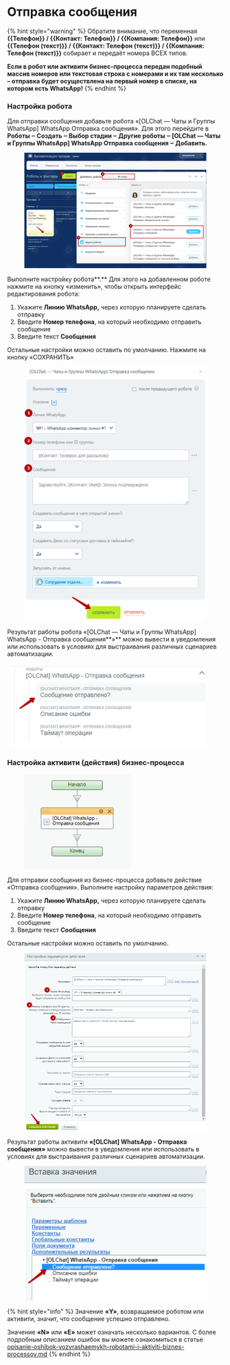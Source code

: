 # Отправка сообщения

{% hint style="warning" %}
Обратите внимание, что переменная **\{{Телефон\}} / \{{Контакт: Телефон\}} / \{{Компания: Телефон\}}** или **\{{Телефон (текст)\}} / \{{Контакт: Телефон (текст)\}} / \{{Компания: Телефон (текст)\}}** собирает и передаёт номера ВСЕХ типов.

**Если в робот или активити бизнес-процесса передан подобный массив номеров или текстовая строка с номерами и их там несколько – отправка будет осуществлена на первый номер в списке, на котором есть WhatsApp!**
{% endhint %}

### Настройка робота

Для отправки сообщения добавьте робота «\[OLChat — Чаты и Группы WhatsApp] WhatsApp Отправка сообщения». Для этого перейдите в **Роботы ‒ Создать ‒ Выбор стадии ‒ Другие роботы ‒ \[OLChat — Чаты и Группы WhatsApp] WhatsApp Отправка сообщения ‒ Добавить.**

<figure><img src="../../.gitbook/assets/image (363).png" alt=""><figcaption></figcaption></figure>

Выполните настройку робота**.** Для этого на добавленном роботе нажмите на кнопку «изменить», чтобы открыть интерфейс редактирования робота:

1. Укажите **Линию WhatsApp,** через которую планируете сделать отправку
2. Введите **Номер телефона**, на который необходимо отправить сообщение
3. Введите текст **Сообщения**

Остальные настройки можно оставить по умолчанию. Нажмите на кнопку «СОХРАНИТЬ»

<figure><img src="../../.gitbook/assets/image (753).png" alt=""><figcaption></figcaption></figure>

Результат работы робота «\[OLChat — Чаты и Группы WhatsApp] WhatsApp - Отправка сообщения**»** можно вывести в уведомления или использовать в условиях для выстраивания различных сценариев автоматизации.

![](<../../.gitbook/assets/image (526).png>)

### Настройка активити (действия) бизнес-процесса

<figure><img src="../../.gitbook/assets/image (985).png" alt=""><figcaption></figcaption></figure>

Для отправки сообщения из бизнес-процесса добавьте действие «Отправка сообщения». Выполните настройку параметров действия:

1. Укажите **Линию WhatsApp,** через которую планируете сделать отправку
2. Введите **Номер телефона**, на который необходимо отправить сообщение
3. Введите текст **Сообщения**

Остальные настройки можно оставить по умолчанию.

<figure><img src="../../.gitbook/assets/image (986).png" alt=""><figcaption></figcaption></figure>

Результат работы активити **«\[OLChat] WhatsApp - Отправка сообщения»** можно вывести в уведомления или использовать в условиях для выстраивания различных сценариев автоматизации.

<figure><img src="../../.gitbook/assets/image (987).png" alt=""><figcaption></figcaption></figure>

{% hint style="info" %}
Значение **«Y»**, возвращаемое роботом или активити, значит, что сообщение успешно отправлено.

Значение **«N»** или **«E»** может означать несколько вариантов. С более подробным описанием ошибок вы можете ознакомиться в статье [opisanie-oshibok-vozvrashaemykh-robotami-i-aktiviti-biznes-processov.md](../otladka-i-poisk-oshibok/opisanie-oshibok-vozvrashaemykh-robotami-i-aktiviti-biznes-processov.md "mention")
{% endhint %}
